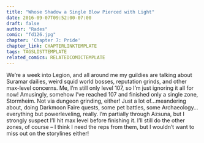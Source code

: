 ```yaml
---
title: "Whose Shadow a Single Blow Pierced with Light"
date: 2016-09-07T09:52:00-07:00
draft: false
author: "Rades"
comic: "fd126.jpg"
chapter: 'Chapter 7: Pride'
chapter_link: CHAPTERLINKTEMPLATE
tags: TAGSLISTTEMPLATE
related_comics: RELATEDCOMICTEMPLATE
---
```


We’re a week into Legion, and all around me my guildies are talking about Suramar dailies, weird squid world bosses, reputation grinds, and other max-level concerns. Me, I’m still only level 107, so I’m just ignoring it all for now! Amusingly, somehow I’ve reached 107 and finished only a single zone, Stormheim. Not via dungeon grinding, either! Just a lot of…meandering about, doing Darkmoon Faire quests, some pet battles, some Archaeology…everything but powerleveling, really. I’m partially through Azsuna, but I strongly suspect I’ll hit max level before finishing it. I’ll still do the other zones, of course – I think I need the reps from them, but I wouldn’t want to miss out on the storylines either!

